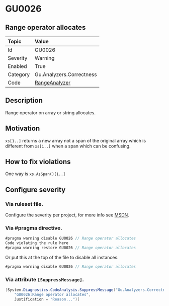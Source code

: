 # GU0026
## Range operator allocates

| Topic    | Value
| :--      | :--
| Id       | GU0026
| Severity | Warning
| Enabled  | True
| Category | Gu.Analyzers.Correctness
| Code     | [RangeAnalyzer](https://github.com/GuOrg/Gu.Analyzers/blob/master/Gu.Analyzers/Analyzers/RangeAnalyzer.cs)


## Description

Range operator on array or string allocates.

## Motivation

`xs[1..]` returns a new array not a span of the original array which is different from `xs[1..]` when a span which can be confusing.

## How to fix violations

One way is `xs.AsSpan()[1..]`

<!-- start generated config severity -->
## Configure severity

### Via ruleset file.

Configure the severity per project, for more info see [MSDN](https://msdn.microsoft.com/en-us/library/dd264949.aspx).

### Via #pragma directive.
```C#
#pragma warning disable GU0026 // Range operator allocates
Code violating the rule here
#pragma warning restore GU0026 // Range operator allocates
```

Or put this at the top of the file to disable all instances.
```C#
#pragma warning disable GU0026 // Range operator allocates
```

### Via attribute `[SuppressMessage]`.

```C#
[System.Diagnostics.CodeAnalysis.SuppressMessage("Gu.Analyzers.Correctness", 
    "GU0026:Range operator allocates", 
    Justification = "Reason...")]
```
<!-- end generated config severity -->